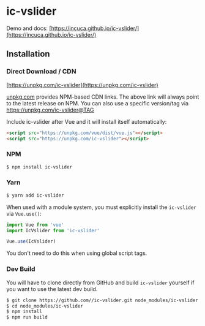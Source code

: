 # ic-vslider

Demo and docs: [https://incuca.github.io/ic-vslider/](https://incuca.github.io/ic-vslider/)

## Installation

### Direct Download / CDN

[https://unpkg.com/ic-vslider](https://unpkg.com/ic-vslider)

[unpkg.com](https://unpkg.com) provides NPM-based CDN links. The above link will always point to the latest release on NPM. You can also use a specific version/tag via https://unpkg.com/ic-vslider@TAG
 
Include ic-vslider after Vue and it will install itself automatically:

```html
<script src="https://unpkg.com/vue/dist/vue.js"></script>
<script src="https://unpkg.com/ic-vslider"></script>
```

### NPM

```sh
$ npm install ic-vslider
```

### Yarn

```sh
$ yarn add ic-vslider
```

When used with a module system, you must explicitly install the `ic-vslider` via `Vue.use()`:

```javascript
import Vue from 'vue'
import IcVslider from 'ic-vslider'

Vue.use(IcVslider)
```

You don't need to do this when using global script tags.

### Dev Build

You will have to clone directly from GitHub and build `ic-vslider` yourself if
you want to use the latest dev build.

```sh
$ git clone https://github.com//ic-vslider.git node_modules/ic-vslider
$ cd node_modules/ic-vslider
$ npm install
$ npm run build
```
